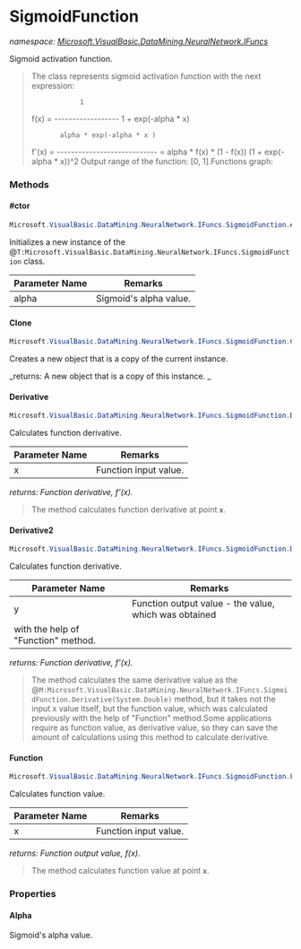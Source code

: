﻿# SigmoidFunction
_namespace: <a href="#" onClick="load('/docs/Microsoft.VisualBasic.DataMining.NeuralNetwork.IFuncs/index.md')">Microsoft.VisualBasic.DataMining.NeuralNetwork.IFuncs</a>_

Sigmoid activation function.

> The class represents sigmoid activation function with
>  the next expression:
>  
>                 1
>  f(x) = ------------------
>         1 + exp(-alpha * x)
> 
>            alpha * exp(-alpha * x )
>  f'(x) = ---------------------------- = alpha * f(x) * (1 - f(x))
>            (1 + exp(-alpha * x))^2
>  Output range of the function: [0, 1].Functions graph:


### Methods

#### #ctor
```csharp
Microsoft.VisualBasic.DataMining.NeuralNetwork.IFuncs.SigmoidFunction.#ctor(System.Double)
```
Initializes a new instance of the @``T:Microsoft.VisualBasic.DataMining.NeuralNetwork.IFuncs.SigmoidFunction`` class.

|Parameter Name|Remarks|
|--------------|-------|
|alpha|Sigmoid's alpha value.|


#### Clone
```csharp
Microsoft.VisualBasic.DataMining.NeuralNetwork.IFuncs.SigmoidFunction.Clone
```
Creates a new object that is a copy of the current instance.

_returns: 
 A new object that is a copy of this instance.
 _

#### Derivative
```csharp
Microsoft.VisualBasic.DataMining.NeuralNetwork.IFuncs.SigmoidFunction.Derivative(System.Double)
```
Calculates function derivative.

|Parameter Name|Remarks|
|--------------|-------|
|x|Function input value.|


_returns: Function derivative, f'(x)._
> The method calculates function derivative at point **`x`**.

#### Derivative2
```csharp
Microsoft.VisualBasic.DataMining.NeuralNetwork.IFuncs.SigmoidFunction.Derivative2(System.Double)
```
Calculates function derivative.

|Parameter Name|Remarks|
|--------------|-------|
|y|Function output value - the value, which was obtained
 with the help of "Function" method.|


_returns: Function derivative, f'(x)._
> The method calculates the same derivative value as the
>  @``M:Microsoft.VisualBasic.DataMining.NeuralNetwork.IFuncs.SigmoidFunction.Derivative(System.Double)`` method, but it takes not the input x value
>  itself, but the function value, which was calculated previously with
>  the help of "Function" method.Some applications require as function value, as derivative value,
>  so they can save the amount of calculations using this method to calculate derivative.

#### Function
```csharp
Microsoft.VisualBasic.DataMining.NeuralNetwork.IFuncs.SigmoidFunction.Function(System.Double)
```
Calculates function value.

|Parameter Name|Remarks|
|--------------|-------|
|x|Function input value.|


_returns: Function output value, f(x)._
> The method calculates function value at point **`x`**.


### Properties

#### Alpha
Sigmoid's alpha value.

